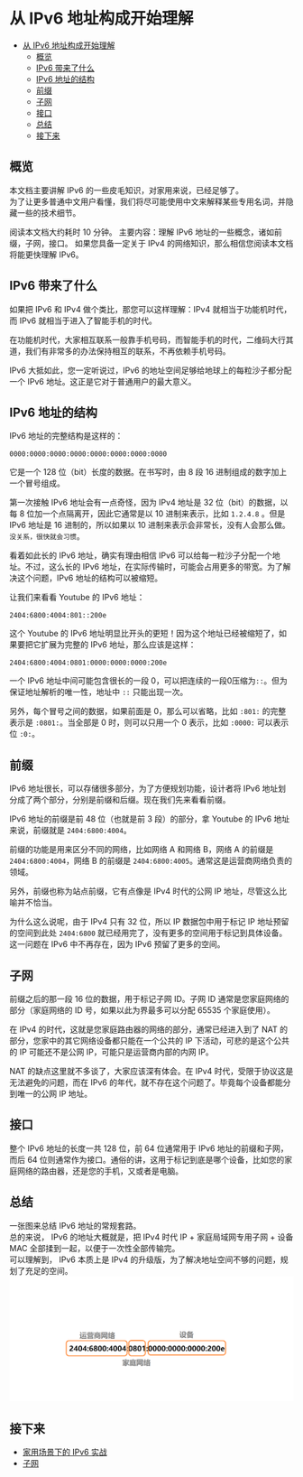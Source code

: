 # 从 IPv6 地址构成开始理解

- [从 IPv6 地址构成开始理解](#从-ipv6-地址构成开始理解)
  - [概览](#概览)
  - [IPv6 带来了什么](#ipv6-带来了什么)
  - [IPv6 地址的结构](#ipv6-地址的结构)
  - [前缀](#前缀)
  - [子网](#子网)
  - [接口](#接口)
  - [总结](#总结)
  - [接下来](#接下来)


## 概览
本文档主要讲解 IPv6 的一些皮毛知识，对家用来说，已经足够了。   
为了让更多普通中文用户看懂，我们将尽可能使用中文来解释某些专用名词，并隐藏一些的技术细节。    

阅读本文档大约耗时 10 分钟。
主要内容：理解 IPv6 地址的一些概念，诸如前缀，子网，接口。
如果您具备一定关于 IPv4 的网络知识，那么相信您阅读本文档将能更快理解 IPv6。  

## IPv6 带来了什么
如果把 IPv6 和 IPv4 做个类比，那您可以这样理解：IPv4 就相当于功能机时代，而 IPv6 就相当于进入了智能手机的时代。  

在功能机时代，大家相互联系一般靠手机号码，而智能手机的时代，二维码大行其道，我们有非常多的办法保持相互的联系，不再依赖手机号码。

IPv6 大抵如此，您一定听说过，IPv6 的地址空间足够给地球上的每粒沙子都分配一个 IPv6 地址。这正是它对于普通用户的最大意义。

## IPv6 地址的结构
IPv6 地址的完整结构是这样的：

```
0000:0000:0000:0000:0000:0000:0000:0000
```

它是一个 128 位（bit）长度的数据。在书写时，由 8 段 16 进制组成的数字加上一个冒号组成。

第一次接触 IPv6 地址会有一点奇怪，因为 IPv4 地址是 32 位（bit）的数据，以每 8 位加一个点隔离开，因此它通常是以 10 进制来表示，比如 `1.2.4.8` 。但是 IPv6 地址是 16 进制的，所以如果以 10 进制来表示会非常长，没有人会那么做。``没关系，很快就会习惯``。

看着如此长的 IPv6 地址，确实有理由相信 IPv6 可以给每一粒沙子分配一个地址。不过，这么长的 IPv6 地址，在实际传输时，可能会占用更多的带宽。为了解决这个问题，IPv6 地址的结构可以被缩短。

让我们来看看 Youtube 的 IPv6 地址：

```
2404:6800:4004:801::200e
```

这个 Youtube 的 IPv6 地址明显比开头的更短！因为这个地址已经被缩短了，如果要把它扩展为完整的 IPv6 地址，那么应该是这样：

```
2404:6800:4004:0801:0000:0000:0000:200e
```

一个 IPv6 地址中间可能包含很长的一段 0，可以把连续的一段0压缩为``::``。但为保证地址解析的唯一性，地址中 ``::`` 只能出现一次。

另外，每个冒号之间的数据，如果前面是 0，那么可以省略，比如 ``:801:`` 的完整表示是 ``:0801:``。当全部是 0 时，则可以只用一个 0 表示，比如 ``:0000:`` 可以表示位 ``:0:``。

## 前缀
IPv6 地址很长，可以存储很多部分，为了方便规划功能，设计者将 IPv6 地址划分成了两个部分，分别是前缀和后缀。现在我们先来看看前缀。

IPv6 地址的前缀是前 48 位（也就是前 3 段）的部分，拿 Youtube 的 IPv6 地址来说，前缀就是 ``2404:6800:4004``。

前缀的功能是用来区分不同的网络，比如网络 A 和网络 B，网络 A 的前缀是 ``2404:6800:4004``，网络 B 的前缀是 ``2404:6800:4005``。通常这是运营商网络负责的领域。

另外，前缀也称为站点前缀，它有点像是 IPv4 时代的公网 IP 地址，尽管这么比喻并不恰当。

为什么这么说呢，由于 IPv4 只有 32 位，所以 IP 数据包中用于标记 IP 地址预留的空间到此处 ``2404:6800`` 就已经用完了，没有更多的空间用于标记到具体设备。这一问题在 IPv6 中不再存在，因为 IPv6 预留了更多的空间。

## 子网
前缀之后的那一段 16 位的数据，用于标记子网 ID。子网 ID 通常是您家庭网络的部分（家庭网络的 ID 号，如果以此为界最多可以分配 65535 个家庭使用）。

在 IPv4 的时代，这就是您家庭路由器的网络的部分，通常已经进入到了 NAT 的部分，您家中的其它网络设备都只能在一个公共的 IP 下活动，可悲的是这个公共的 IP 可能还不是公网 IP，可能只是运营商内部的内网 IP。

NAT 的缺点这里就不多谈了，大家应该深有体会。在 IPv4 时代，受限于协议这是无法避免的问题，而在 IPv6 的年代，就不存在这个问题了。毕竟每个设备都能分到唯一的公网 IP 地址。

## 接口
整个 IPv6 地址的长度一共 128 位，前 64 位通常用于 IPv6 地址的前缀和子网，而后 64 位则通常作为接口。通俗的讲，这用于标记到底是哪个设备，比如您的家庭网络的路由器，还是您的手机，又或者是电脑。

## 总结
一张图来总结 IPv6 地址的常规套路。  
总的来说， IPv6 的地址大概就是，把 IPv4 时代 IP + 家庭局域网专用子网 + 设备MAC 全部揉到一起，以便于一次性全部传输完。  
可以理解到， IPv6 本质上是 IPv4 的升级版，为了解决地址空间不够的问题，规划了充足的空间。  
<img src="img/ipv6.png" />

## 接下来
* [家用场景下的 IPv6 实战](HOME-USE.md)
* [子网](SUBNET.md)
